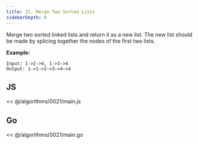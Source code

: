 ```yaml
---
title: 21. Merge Two Sorted Lists
sidebarDepth: 0
---
```


Merge two sorted linked lists and return it as a new list. The new list should be made by splicing together the nodes of the first two lists.

**Example:**

```
Input: 1->2->4, 1->3->4
Output: 1->1->2->3->4->4
```

## JS

<< @/algorithms/0021/main.js

## Go

<< @/algorithms/0021/main.go
